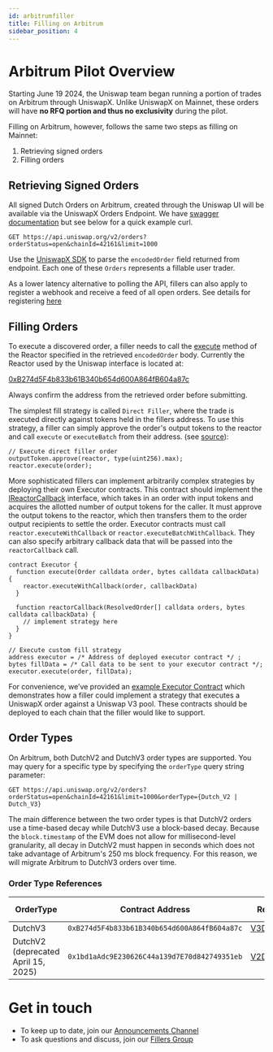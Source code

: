 ```yaml
---
id: arbitrumfiller
title: Filling on Arbitrum
sidebar_position: 4
---
```


# Arbitrum Pilot Overview
Starting June 19 2024, the Uniswap team began running a portion of trades on Arbitrum through UniswapX. Unlike UniswapX on Mainnet, these orders will have **no RFQ portion and thus no exclusivity** during the pilot. 

Filling on Arbitrum, however, follows the same two steps as filling on Mainnet: 
1. Retrieving signed orders  
2. Filling orders

## Retrieving Signed Orders
All signed Dutch Orders on Arbitrum, created through the Uniswap UI will be available via the UniswapX Orders Endpoint. We have [swagger documentation](https://api.uniswap.org/v2/uniswapx/docs) but see below for a quick example curl.

```
GET https://api.uniswap.org/v2/orders?orderStatus=open&chainId=42161&limit=1000
```

Use the [UniswapX SDK](https://github.com/Uniswap/sdks/tree/main/sdks/uniswapx-sdk) to parse the `encodedOrder` field returned from endpoint. Each one of these `Orders` represents a fillable user trader. 

As a lower latency alternative to polling the API, fillers can also apply to register a webhook and receive a feed of all open orders. See details for registering [here](../webhooks)

## Filling Orders
To execute a discovered order, a filler needs to call the [execute](https://github.com/Uniswap/UniswapX/blob/main/src/reactors/BaseReactor.sol#L31) method of the Reactor specified in the retrieved `encodedOrder` body. Currently the Reactor used by the Uniswap interface is located at:  

[0xB274d5F4b833b61B340b654d600A864fB604a87c](https://arbiscan.io/address/0xb274d5f4b833b61b340b654d600a864fb604a87c)

Always confirm the address from the retrieved order before submitting. 

The simplest fill strategy is called `Direct Filler`, where the trade is executed directly against tokens held in the fillers address. To use this strategy, a filler can simply approve the order's output tokens to the reactor and call `execute` or `executeBatch` from their address. (see [source](https://github.com/Uniswap/UniswapX/blob/v2.0.0-deploy/src/reactors/BaseReactor.sol)):

```solidity
// Execute direct filler order
outputToken.approve(reactor, type(uint256).max);
reactor.execute(order);
```

More sophisticated fillers can implement arbitrarily complex strategies by deploying their own Executor contracts. This contract should implement the [IReactorCallback](https://github.com/Uniswap/UniswapX/blob/v2.0.0-deploy/src/interfaces/IReactorCallback.sol) interface, which takes in an order with input tokens and acquires the allotted number of output tokens for the caller. It must approve the output tokens to the reactor, which then transfers them to the order output recipients to settle the order. Executor contracts must call `reactor.executeWithCallback` or `reactor.executeBatchWithCallback`. They can also specify arbitrary callback data that will be passed into the `reactorCallback` call.

```solidity
contract Executor {
  function execute(Order calldata order, bytes calldata callbackData) {
    reactor.executeWithCallback(order, callbackData)
  }

  function reactorCallback(ResolvedOrder[] calldata orders, bytes calldata callbackData) {
    // implement strategy here
  }
}

// Execute custom fill strategy
address executor = /* Address of deployed executor contract */ ;
bytes fillData = /* Call data to be sent to your executor contract */;
executor.execute(order, fillData);
```

For convenience, we’ve provided an [example Executor Contract](https://github.com/Uniswap/UniswapX/blob/v2.0.0-deploy/src/sample-executors/SwapRouter02Executor.sol) which demonstrates how a filler could implement a strategy that executes a UniswapX order against a Uniswap V3 pool. These contracts should be deployed to each chain that the filler would like to support.

## Order Types
On Arbitrum, both DutchV2 and DutchV3 order types are supported. You may query for a specific type by specifying the `orderType` query string parameter:

```
GET https://api.uniswap.org/v2/orders?orderStatus=open&chainId=42161&limit=1000&orderType={Dutch_V2 | Dutch_V3}
```

The main difference between the two order types is that DutchV2 orders use a time-based decay while DutchV3 use a block-based decay. Because the `block.timestamp` of the EVM does not allow for millisecond-level granularity, all decay in DutchV2 must happen in seconds which does not take advantage of Arbitrum's 250 ms block frequency. For this reason, we will migrate Arbitrum to DutchV3 orders over time.

### Order Type References
| OrderType | Contract Address | Reactor Specification | Example Filler Implementation |
|-----------|------------------|----------------------|------------------------------|
| DutchV3 | `0xB274d5F4b833b61B340b654d600A864fB604a87c` | [V3DutchOrderReactor.sol](https://github.com/Uniswap/UniswapX/blob/main/src/reactors/V3DutchOrderReactor.sol) | [dutchv3_strategy.rs](https://github.com/Uniswap/uniswapx-artemis/blob/main/src/strategies/dutchv3_strategy.rs) |
| DutchV2 (deprecated April 15, 2025) | `0x1bd1aAdc9E230626C44a139d7E70d842749351eb` | [V2DutchOrderReactor.sol](https://github.com/Uniswap/UniswapX/blob/main/src/reactors/V2DutchOrderReactor.sol) | [uniswapx_strategy.rs](https://github.com/Uniswap/uniswapx-artemis/blob/main/src/strategies/uniswapx_strategy.rs) |


# Get in touch
- To keep up to date, join our [Announcements Channel](https://t.me/uniswapx_fillers)
- To ask questions and discuss, join our [Fillers Group](https://t.me/UniswapXdiscussion)
